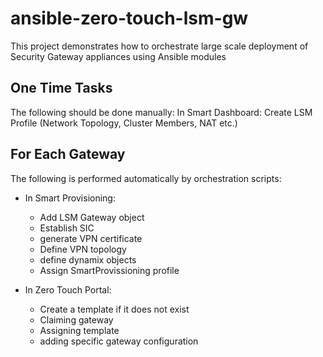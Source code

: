 # ansible-zero-touch-lsm-gw
This project demonstrates how to orchestrate large scale deployment of Security Gateway appliances using Ansible modules

## One Time Tasks
The following should be done manually:
In Smart Dashboard: Create LSM Profile (Network Topology, Cluster Members, NAT etc.)


## For Each Gateway
The following is performed automatically by orchestration scripts:
* In Smart Provisioning: 
  * Add LSM Gateway object
  * Establish SIC
  * generate VPN certificate
  * Define VPN topology
  * define dynamix objects
  * Assign SmartProvissioning profile

* In Zero Touch Portal: 
  * Create a template if it does not exist
  * Claiming gateway
  * Assigning template
  * adding specific gateway configuration
